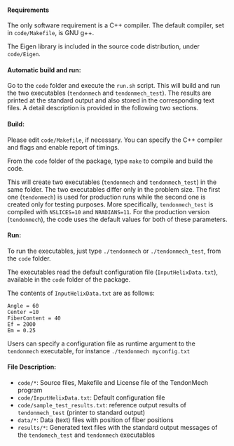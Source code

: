 #### Requirements

The only software requirement is a C++ compiler.
The default compiler, set in `code/Makefile`, is GNU g++.

The Eigen library is included in the source code distribution, under `code/Eigen`.

#### Automatic build and run:

Go to the `code` folder and execute the `run.sh` script. 
This will build and run the two executables (`tendonmech` and `tendonmech_test`). 
The results are printed at the standard output and also stored in the corresponding text files. 
A detail description is provided in the following two sections.

#### Build:

Please edit `code/Makefile`, if necessary.
You can specify the C++ compiler and flags and enable report of timings.

From the `code` folder of the package, type `make` to compile and build the code.

This will create two executables (`tendonmech` and `tendonmech_test`) in the same folder.
The two executables differ only in the problem size. The first one (`tendonmech`) is used for production runs while the second one is created only for testing purposes.
More specifically, `tendonmech_test` is compiled with `NSLICES=10` and `NRADIANS=11`.
For the production version (`tendonmech`), the code uses the default values for both of these parameters.

#### Run:

To run the executables, just type `./tendonmech` or `./tendonmech_test`, from the `code` folder. 

The executables read the default configuration file (`InputHelixData.txt`), available in the `code` folder of the package.

The contents of `InputHelixData.txt` are as follows:
```
Angle = 60
Center =10
FiberContent = 40
Ef = 2000
Em = 0.25
```

Users can specify a configuration file as runtime argument to the `tendonmech` executable, for instance `./tendonmech myconfig.txt`

#### File Description:

- `code/*`: Source files, Makefile and License file of the TendonMech program
- `code/InputHelixData.txt`: Default configuration file
- `code/sample_test_results.txt`: reference output results of `tendonmech_test` (printer to standard output)
- `data/*`: Data (text) files with position of fiber positions
- `results/*`: Generated text files with the standard output messages of the `tendomech_test` and `tendonmech` executables
